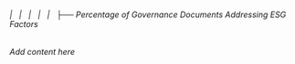 ###### |   |   |   |   |   ├── Percentage of Governance Documents Addressing ESG Factors

*Add content here*
